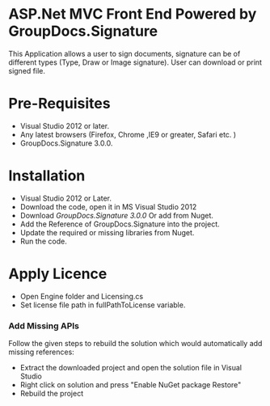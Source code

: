 # ASP.Net MVC Front End Powered by GroupDocs.Signature

This Application allows a user to sign documents, signature can be of different types (Type, Draw or Image signature). User can download or print signed file.

# Pre-Requisites

* Visual Studio 2012 or later.
* Any latest browsers (Firefox, Chrome ,IE9 or greater, Safari etc. )
* GroupDocs.Signature 3.0.0.


# Installation

* Visual Studio 2012 or Later.
* Download the code, open it in MS Visual Studio 2012 
* Download *GroupDocs.Signature 3.0.0* Or add from Nuget.
* Add the Reference of GroupDocs.Signature into the project.
* Update the required or missing libraries from Nuget.
* Run the code.

# Apply Licence

* Open Engine folder and Licensing.cs
* Set license file path in fullPathToLicense variable.

### Add Missing APIs

Follow the given steps to rebuild the solution which would automatically add missing references:
* Extract the downloaded project and open the solution file in Visual Studio
* Right click on solution and press "Enable NuGet package Restore"
* Rebuild the project


